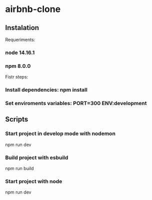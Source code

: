 # airbnb-clone
## Instalation
Requeriments:
### node 14.16.1
### npm 8.0.0
Fistr steps:
### Install dependencies: npm install
### Set enviroments variables: PORT=300 ENV:development
## Scripts
### Start project in develop mode with nodemon
npm run dev
### Build project with esbuild
npm run build
### Start project with node
npm run dev
